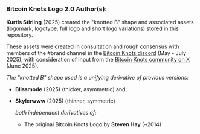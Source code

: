 ### Bitcoin Knots Logo 2.0 Author(s): 

**Kurtis Stirling** (2025) created the "knotted B" shape and associated assets (logomark, logotype, full logo and short logo variations) stored in this repository.

These assets were created in consultation and rough consensus with members of the #brand channel in the [Bitcoin Knots discord](https://discord.gg/dbGqmZyc) (May - July 2025), with consideration of input from the [Bitcoin Knots community on X](https://x.com/Kurtis_NZ/status/1930023241080525238?t=1doDwyJKwF3be7s-4O--1Q&s=09) (June 2025).


_The "knotted B" shape used is a unifying derivative of previous versions:_

- **Blissmode** (2025) (thicker, asymmetric) and;
- **Skylerwww** (2025) (thinner, symmetric)

  _both independent derivatives of:_
  
  - The original Bitcoin Knots Logo by **Steven Hay** (~2014)

